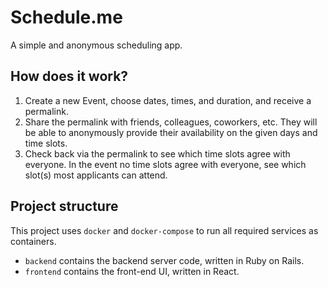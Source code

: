 # Schedule.me

A simple and anonymous scheduling app.

## How does it work?

1. Create a new Event, choose dates, times, and duration, and receive a permalink.
2. Share the permalink with friends, colleagues, coworkers, etc. They will be able to anonymously provide their availability on the given days and time slots.
3. Check back via the permalink to see which time slots agree with everyone. In the event no time slots agree with everyone, see which slot(s) most applicants can attend.

## Project structure

This project uses `docker` and `docker-compose` to run all required services as containers.

* `backend` contains the backend server code, written in Ruby on Rails.
* `frontend` contains the front-end UI, written in React.